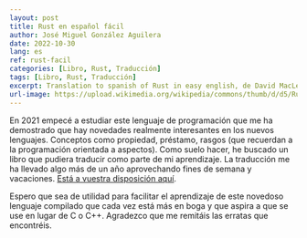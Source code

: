 ```yaml
---
layout: post
title: Rust en español fácil
author: José Miguel González Aguilera
date: 2022-10-30
lang: es
ref: rust-facil
categories: [Libro, Rust, Traducción]
tags: [Libro, Rust, Traducción]
excerpt: Translation to spanish of Rust in easy english, de David MacLeod
url-image: https://upload.wikimedia.org/wikipedia/commons/thumb/d/d5/Rust_programming_language_black_logo.svg/800px-Rust_programming_language_black_logo.svg.png
---
```


En 2021 empecé a estudiar este lenguaje de programación que me ha demostrado que hay novedades realmente interesantes en los nuevos lenguajes. Conceptos como propiedad, préstamo, rasgos (que recuerdan a la programación orientada a aspectos). Como suelo hacer, he buscado un libro que pudiera traducir como parte de mi aprendizaje. La traducción me ha llevado algo más de un año aprovechando fines de semana y vacaciones. [Está a vuestra disposición aquí](http://www.jmgaguilera.com/rust_facil/).

Espero que sea de utilidad para facilitar el aprendizaje de este novedoso lenguaje compilado que cada vez está más en boga y que aspira a que se use en lugar de C o C++. Agradezco que me remitáis las erratas que encontréis.
